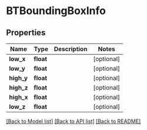 # BTBoundingBoxInfo

## Properties
Name | Type | Description | Notes
------------ | ------------- | ------------- | -------------
**low_x** | **float** |  | [optional] 
**low_y** | **float** |  | [optional] 
**high_y** | **float** |  | [optional] 
**high_z** | **float** |  | [optional] 
**high_x** | **float** |  | [optional] 
**low_z** | **float** |  | [optional] 

[[Back to Model list]](../README.md#documentation-for-models) [[Back to API list]](../README.md#documentation-for-api-endpoints) [[Back to README]](../README.md)


